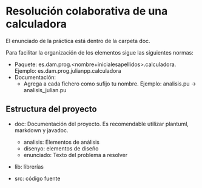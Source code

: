 # Resolución colaborativa  de una calculadora

El enunciado de la práctica está dentro de la carpeta doc.

Para facilitar la organización de los elementos sigue las siguientes normas:

* Paquete: es.dam.prog.<nombre+inicialesapellidos>.calculadora. Ejemplo: es.dam.prog.julianpp.calculadora
* Documentación:
  * Agrega a cada fichero como sufijo tu nombre. Ejemplo: analisis.pu -> analisis_julian.pu

## Estructura del proyecto

* doc: Documentación del proyecto. Es recomendable utilizar plantuml, markdown y javadoc.
  * analisis: Elementos de análisis
  * disenyo: elementos de diseño
  * enunciado: Texto del problema a resolver

* lib: librerías
* src: código fuente